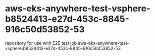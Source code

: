 # aws-eks-anywhere-test-vsphere-b8524413-e27d-453c-8845-916c50d53852-53
repository for use with E2E test job aws-eks-anywhere-test-vsphere:b8524413-e27d-453c-8845-916c50d53852-53
